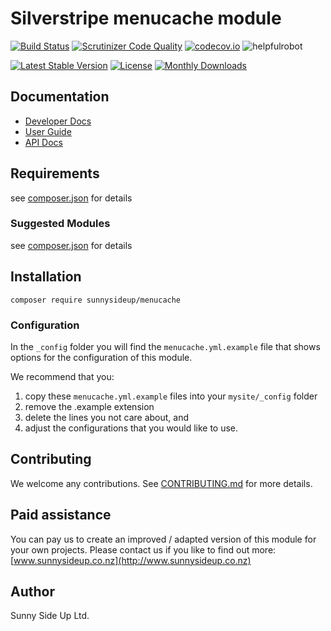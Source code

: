 # Silverstripe menucache module
[![Build Status](https://travis-ci.org/sunnysideup/silverstripe-menucache.svg?branch=master)](https://travis-ci.org/sunnysideup/silverstripe-menucache)
[![Scrutinizer Code Quality](https://scrutinizer-ci.com/g/sunnysideup/silverstripe-menucache/badges/quality-score.png?b=master)](https://scrutinizer-ci.com/g/sunnysideup/silverstripe-menucache/?branch=master)
[![codecov.io](https://codecov.io/github/sunnysideup/silverstripe-menucache/coverage.svg?branch=master)](https://codecov.io/github/sunnysideup/silverstripe-menucache?branch=master)
![helpfulrobot](https://helpfulrobot.io/sunnysideup/menucache/badge)

[![Latest Stable Version](https://poser.pugx.org/sunnysideup/menucache/version)](https://packagist.org/packages/sunnysideup/menucache)
[![License](https://poser.pugx.org/sunnysideup/menucache/license)](https://packagist.org/packages/sunnysideup/menucache)
[![Monthly Downloads](https://poser.pugx.org/sunnysideup/menucache/d/monthly)](https://packagist.org/packages/sunnysideup/menucache)


## Documentation



 * [Developer Docs](docs/en/INDEX.md)
 * [User Guide](docs/en/userguide.md)
 * [API Docs](http://docs.ssmods.com/sunnysideup/menucache)

## Requirements



see [composer.json](composer.json) for details

### Suggested Modules



see [composer.json](composer.json) for details


## Installation


```
composer require sunnysideup/menucache
```

### Configuration



In the `_config` folder you will find the `menucache.yml.example`
file that shows options for the configuration of this module.

We recommend that you:

  1. copy these `menucache.yml.example` files into your
`mysite/_config` folder
  2. remove the .example extension
  3. delete the lines you not care about, and
  4. adjust the configurations that you would like to use.


## Contributing



We welcome any contributions. See [CONTRIBUTING.md](CONTRIBUTING.md) for more details.

## Paid assistance



You can pay us to create an improved / adapted version of this module for your own projects.  Please contact us if you like to find out more: [www.sunnysideup.co.nz](http://www.sunnysideup.co.nz)

## Author



Sunny Side Up Ltd.
